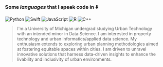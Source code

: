 ### Some *languages* that I ~~speak~~ code in ⬇️
![Python](https://img.shields.io/badge/python-3670A0?style=for-the-badge&logo=python&logoColor=ffdd54) ![Swift](https://img.shields.io/badge/swift-F54A2A?style=for-the-badge&logo=swift&logoColor=white) ![JavaScript](https://img.shields.io/badge/javascript-%23323330.svg?style=for-the-badge&logo=javascript&logoColor=%23F7DF1E)  ![R](https://img.shields.io/badge/r-%23276DC3.svg?style=for-the-badge&logo=r&logoColor=white) ![C++](https://img.shields.io/badge/c++-%2300599C.svg?style=for-the-badge&logo=c%2B%2B&logoColor=white) 

> I'm a University of Michigan undergrad studying Urban Technology with an intended minor in Data Science. I am interested in property technology and urban informatics/applied data science. My enthusiasm extends to exploring urban planning methodologies aimed at fostering equitable spaces within cities. I am driven to unravel innovative solutions that harness data-driven insights to enhance the livability and inclusivity of urban environments.


